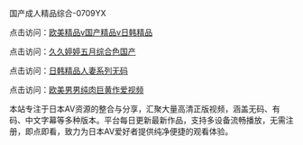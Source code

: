 国产成人精品综合-0709YX

点击访问：<a href="https://heiliao2dmwwy.pages.dev">欧美精品v国产精品v日韩精品</a>

点击访问：<a href="https://heiliaoll4qsx.pages.dev">久久婷婷五月综合色国产</a>

点击访问：<a href="https://heiliaowzu4ur.pages.dev">日韩精品人妻系列无码</a>

点击访问：<a href="https://heiliaozj3tjd.pages.dev">欧美男男纯肉巨黄作爱视频</a>

本站专注于日本AV资源的整合与分享，汇聚大量高清正版视频，涵盖无码、有码、中文字幕等多种版本。平台每日更新最新作品，支持多设备流畅播放，无需注册，即点即看，致力为日本AV爱好者提供纯净便捷的观看体验。

<span style="display:none;">[Canonical link](https://github.com/sau20250709/sau20250709 ）</span>
